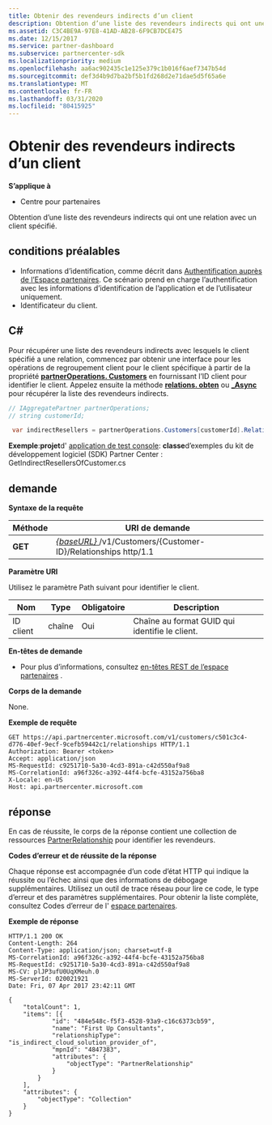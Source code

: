 ```yaml
---
title: Obtenir des revendeurs indirects d’un client
description: Obtention d’une liste des revendeurs indirects qui ont une relation avec un client spécifié.
ms.assetid: C3C4BE9A-97E8-41AD-AB28-6F9CB7DCE475
ms.date: 12/15/2017
ms.service: partner-dashboard
ms.subservice: partnercenter-sdk
ms.localizationpriority: medium
ms.openlocfilehash: aa6ac902435c1e125e379c1b016f6aef7347b54d
ms.sourcegitcommit: def3d4b9d7ba2bf5b1fd268d2e71dae5d5f65a6e
ms.translationtype: MT
ms.contentlocale: fr-FR
ms.lasthandoff: 03/31/2020
ms.locfileid: "80415925"
---
```

# <a name="get-indirect-resellers-of-a-customer"></a>Obtenir des revendeurs indirects d’un client

**S’applique à**

- Centre pour partenaires

Obtention d’une liste des revendeurs indirects qui ont une relation avec un client spécifié.

## <a name="span-idprerequisitesspan-idprerequisitesspan-idprerequisitesprerequisites"></a><span id="Prerequisites"/><span id="prerequisites"/><span id="PREREQUISITES"/>conditions préalables


- Informations d’identification, comme décrit dans [Authentification auprès de l’Espace partenaires](partner-center-authentication.md). Ce scénario prend en charge l’authentification avec les informations d’identification de l’application et de l’utilisateur uniquement.
- Identificateur du client.

## <a name="span-idc_span-idc_c"></a><span id="C_"/><span id="c_"/>C#


Pour récupérer une liste des revendeurs indirects avec lesquels le client spécifié a une relation, commencez par obtenir une interface pour les opérations de regroupement client pour le client spécifique à partir de la propriété [**partnerOperations. Customers**](https://docs.microsoft.com/dotnet/api/microsoft.store.partnercenter.ipartner.relationships) en fournissant l’ID client pour identifier le client. Appelez ensuite la méthode [**relations. obten**](https://docs.microsoft.com/dotnet/api/microsoft.store.partnercenter.relationships.icustomerrelationshipcollection.get) ou [ **\_Async**](https://docs.microsoft.com/dotnet/api/microsoft.store.partnercenter.relationships.icustomerrelationshipcollection.getasync) pour récupérer la liste des revendeurs indirects.

``` csharp
// IAggregatePartner partnerOperations;
// string customerId;

 var indirectResellers = partnerOperations.Customers[customerId].Relationships.Get();
```

**Exemple**:**projet**d' [application de test console](console-test-app.md): **classe**d’exemples du kit de développement logiciel (SDK) Partner Center : GetIndirectResellersOfCustomer.cs

## <a name="span-idrequestspan-idrequestspan-idrequestrequest"></a><span id="Request"/><span id="request"/><span id="REQUEST"/>demande


**Syntaxe de la requête**

| Méthode  | URI de demande                                                                                   |
|---------|-----------------------------------------------------------------------------------------------|
| **GET** | [ *{baseURL}* ](partner-center-rest-urls.md)/v1/Customers/{Customer-ID}/Relationships http/1.1 |

 

**Paramètre URI**

Utilisez le paramètre Path suivant pour identifier le client.

| Nom        | Type   | Obligatoire | Description                                           |
|-------------|--------|----------|-------------------------------------------------------|
| ID client | chaîne | Oui      | Chaîne au format GUID qui identifie le client. |

 

**En-têtes de demande**

- Pour plus d’informations, consultez [en-têtes REST de l’espace partenaires](headers.md) .

**Corps de la demande**

None.

**Exemple de requête**

```http
GET https://api.partnercenter.microsoft.com/v1/customers/c501c3c4-d776-40ef-9ecf-9cefb59442c1/relationships HTTP/1.1
Authorization: Bearer <token>
Accept: application/json
MS-RequestId: c9251710-5a30-4cd3-891a-c42d550af9a8
MS-CorrelationId: a96f326c-a392-44f4-bcfe-43152a756ba8
X-Locale: en-US
Host: api.partnercenter.microsoft.com
```

## <a name="span-idresponsespan-idresponsespan-idresponseresponse"></a><span id="Response"/><span id="response"/><span id="RESPONSE"/>réponse

En cas de réussite, le corps de la réponse contient une collection de ressources [PartnerRelationship](relationships-resources.md) pour identifier les revendeurs.

**Codes d’erreur et de réussite de la réponse**

Chaque réponse est accompagnée d’un code d’état HTTP qui indique la réussite ou l’échec ainsi que des informations de débogage supplémentaires. Utilisez un outil de trace réseau pour lire ce code, le type d’erreur et des paramètres supplémentaires. Pour obtenir la liste complète, consultez Codes d’erreur de l' [espace partenaires](error-codes.md).

**Exemple de réponse**

```http
HTTP/1.1 200 OK
Content-Length: 264
Content-Type: application/json; charset=utf-8
MS-CorrelationId: a96f326c-a392-44f4-bcfe-43152a756ba8
MS-RequestId: c9251710-5a30-4cd3-891a-c42d550af9a8
MS-CV: plJP3ufU0UqXMeuh.0
MS-ServerId: 020021921
Date: Fri, 07 Apr 2017 23:42:11 GMT

{
    "totalCount": 1,
    "items": [{
            "id": "484e548c-f5f3-4528-93a9-c16c6373cb59",
            "name": "First Up Consultants",
            "relationshipType": "is_indirect_cloud_solution_provider_of",
            "mpnId": "4847383",
            "attributes": {
                "objectType": "PartnerRelationship"
            }
        }
    ],
    "attributes": {
        "objectType": "Collection"
    }
}
```